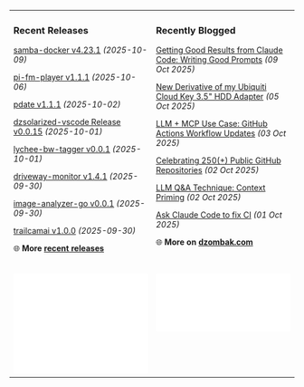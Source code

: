 <table><tr><td valign="top" width="50%" style="margin-bottom: 1em;">

### Recent Releases

<!-- recent_releases starts -->
[samba-docker v4.23.1](https://github.com/cdzombak/samba-docker/releases/tag/v4.23.1) *(2025-10-09)*

[pi-fm-player v1.1.1](https://github.com/cdzombak/pi-fm-player/releases/tag/v1.1.1) *(2025-10-06)*

[pdate v1.1.1](https://github.com/cdzombak/pdate/releases/tag/v1.1.1) *(2025-10-02)*

[dzsolarized-vscode Release v0.0.15](https://github.com/cdzombak/dzsolarized-vscode/releases/tag/v0.0.15) *(2025-10-01)*

[lychee-bw-tagger v0.0.1](https://github.com/cdzombak/lychee-bw-tagger/releases/tag/v0.0.1) *(2025-10-01)*

[driveway-monitor v1.4.1](https://github.com/cdzombak/driveway-monitor/releases/tag/v1.4.1) *(2025-09-30)*

[image-analyzer-go v0.0.1](https://github.com/cdzombak/image-analyzer-go/releases/tag/v0.0.1) *(2025-09-30)*

[trailcamai v1.0.0](https://github.com/cdzombak/trailcamai/releases/tag/v1.0.0) *(2025-09-30)*
<!-- recent_releases ends -->
🌐 **More [recent releases](https://github.com/cdzombak/cdzombak/blob/main/RELEASES.md)**
<br />
<br />
</td><td valign="top" width="50%" style="margin-bottom: 1em;">

### Recently Blogged

<!-- blog starts -->
[Getting Good Results from Claude Code: Writing Good Prompts](https://www.dzombak.com/blog/2025/10/getting-good-results-from-claude-code-writing-good-prompts/) *(09 Oct 2025)*

[New Derivative of my Ubiquiti Cloud Key 3.5" HDD Adapter](https://www.dzombak.com/blog/2025/10/new-derivative-of-my-ubiquiti-cloud-key-3-5-hdd-adapter/) *(05 Oct 2025)*

[LLM + MCP Use Case: GitHub Actions Workflow Updates](https://www.dzombak.com/blog/2025/10/llm-mcp-use-case-github-actions-workflow-updates/) *(03 Oct 2025)*

[Celebrating 250(+) Public GitHub Repositories](https://www.dzombak.com/blog/2025/10/celebrating-250-public-github-repositories/) *(02 Oct 2025)*

[LLM Q&A Technique: Context Priming](https://www.dzombak.com/blog/2025/10/llm-q-a-technique-context-priming/) *(02 Oct 2025)*

[Ask Claude Code to fix CI](https://www.dzombak.com/blog/2025/10/ask-claude-code-to-fix-ci/) *(01 Oct 2025)*
<!-- blog ends -->
🌐 **More on [dzombak.com](https://www.dzombak.com/blog)**
<br />
<br />
</td></tr><tr><td valign="top" width="50%"><a href="https://github.com/cdzombak"> <picture><img src="/github-summary.svg" alt="@cdzombak summary"></picture></a></td><td valign="top" width="50%"><a href="https://github.com/sponsors/cdzombak"> <picture><img src="/github-sponsor.svg" alt="sponsor me"></picture></a><br /><br /></td></tr></table>
